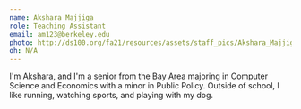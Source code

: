 ```yaml
---
name: Akshara Majjiga
role: Teaching Assistant
email: am123@berkeley.edu
photo: http://ds100.org/fa21/resources/assets/staff_pics/Akshara_Majjiga.jpg
oh: N/A 
---
```

I'm Akshara, and I'm a senior from the Bay Area majoring in Computer Science and Economics with a minor in Public Policy. Outside of school, I like running, watching sports, and playing with my dog.
